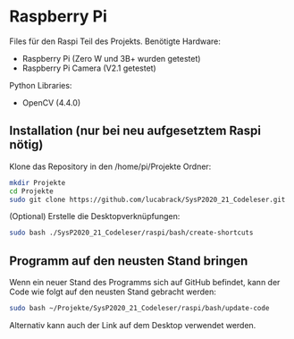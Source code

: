 # Raspberry Pi
Files für den Raspi Teil des Projekts. Benötigte Hardware:
* Raspberry Pi (Zero W und 3B+ wurden getestet)
* Raspberry Pi Camera (V2.1 getestet)

Python Libraries:
* OpenCV (4.4.0)

## Installation (nur bei neu aufgesetztem Raspi nötig)
Klone das Repository in den /home/pi/Projekte Ordner:
```bash
mkdir Projekte
cd Projekte
sudo git clone https://github.com/lucabrack/SysP2020_21_Codeleser.git
```
(Optional) Erstelle die Desktopverknüpfungen:
```bash
sudo bash ./SysP2020_21_Codeleser/raspi/bash/create-shortcuts
```

## Programm auf den neusten Stand bringen
Wenn ein neuer Stand des Programms sich auf GitHub befindet, kann der Code wie folgt auf den neusten Stand gebracht werden:
```bash
sudo bash ~/Projekte/SysP2020_21_Codeleser/raspi/bash/update-code
```
Alternativ kann auch der Link auf dem Desktop verwendet werden.
